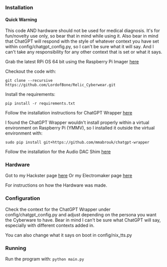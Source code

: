 ### Installation

#### Quick Warning
This code AND hardware should not be used for medical diagnosis. It's for fun/novelty use only, so bear that in mind 
while using it. Also bear in mind that ChatGPT will respond with the style of whatever context you have set within 
config/chatgpt_config.py, so I can't be sure what it will say. And I can't take any responsibility for any other context 
that is set or what it says.

Grab the latest RPi OS 64 bit using the Raspberry Pi Imager [here](https://www.raspberrypi.org/software/)

Checkout the code with:

```git clone --recursive https://github.com/LordofBone/Relic_Cyberwear.git```

Install the requirements:

```pip install -r requirements.txt```

Follow the installation instructions for ChatGPT Wrapper [here](https://github.com/mmabrouk/chatgpt-wrapper#installation)

I found the ChatGPT Wrapper wouldn't install properly within a virtual environment on Raspberry Pi (YMMV), so I installed 
it outside the virtual environment with:

```sudo pip install git+https://github.com/mmabrouk/chatgpt-wrapper```

Follow the installation for the Audio DAC Shim [here](https://shop.pimoroni.com/products/audio-dac-shim-line-out)

### Hardware

Got to my Hackster page [here](https://www.hackster.io/314reactor/relic-cyberware-7fafb9)
Or my Electromaker page [here](https://www.electromaker.io/profile/314Reactor)

For instructions on how the Hardware was made.

### Configuration

Check the context for the ChatGPT Wrapper under config/chatgpt_config.py and adjust depending on the persona you want
the Cyberware to have. Bear in mind I can't be sure what ChatGPT will say, especially with different contexts added in.

You can also change what it says on boot in config/nix_tts.py

### Running

Run the program with:
```python main.py```